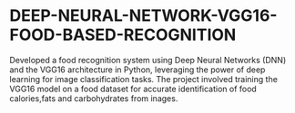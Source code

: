 # DEEP-NEURAL-NETWORK-VGG16-FOOD-BASED-RECOGNITION
Developed a food recognition system using Deep Neural Networks (DNN) and the VGG16 architecture in Python, leveraging the power of deep learning for image classification tasks. The project involved training the VGG16 model on a food dataset for accurate identification of food calories,fats and carbohydrates from inages.
